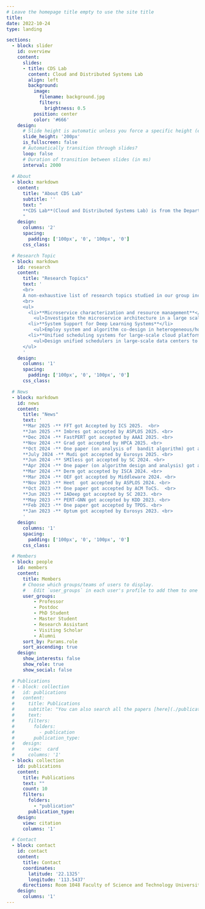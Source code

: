 ```yaml
---
# Leave the homepage title empty to use the site title
title:
date: 2022-10-24
type: landing

sections:
  - block: slider
    id: overview
    content:
      slides:
      - title: CDS Lab
        content: Cloud and Distributed Systems Lab
        align: left
        background:
          image:
            filename: background.jpg
            filters:
              brightness: 0.5
          position: center
          color: '#666'
    design:
      # Slide height is automatic unless you force a specific height (e.g. '400px')
      slide_height: '200px'
      is_fullscreen: false
      # Automatically transition through slides?
      loop: false
      # Duration of transition between slides (in ms)
      interval: 2000
  
  # About
  - block: markdown
    content:
      title: "About CDS Lab"
      subtitle: ''
      text: "
      **CDS Lab**(Cloud and Distributed Systems Lab) is from the Department of Computer and Information Science at University of Macau, led by Prof. Huanle Xu.
      "
    design:
      columns: '2'
      spacing:
        padding: ['100px', '0', '100px', '0']
      css_class: 

  # Research Topic
  - block: markdown
    id: research
    content:
      title: "Research Topics"
      text: '
      <br>
      A non-exhaustive list of research topics studied in our group include:
      <br>
      <ul>
        <li>**Microservice characterization and resource management**</li>
          <ul>Investigate the microservice architecture in a large scale and implement optimized cloud native systems for higher resource efficiency.</ul>
        <li>**System Support for Deep Learning Systems**</li>
          <ul>Employ system and algorithm co-design in heterogeneous/homogeneous GPU clusters to support efficient distributed deep learning, including both training and inference.</ul>
        <li>**Unified scheduling systems for large-scale cloud platforms**</li>
          <ul>Design unified schedulers in large-scale data centers to balance the trade-off between application performance, resource utilisation, and scheduling scalability.</ul>
      </ul>
      '
    design:
      columns: '1'
      spacing:
        padding: ['100px', '0', '100px', '0']
      css_class: 

  # News
  - block: markdown
    id: news
    content:
      title: "News"
      text: '
      **Mar 2025 -** FFT got Accepted by ICS 2025.  <br>
      **Jan 2025 -** Imbres got accepted by ASPLOS 2025. <br>
      **Dec 2024 -** FastPERT got accepted by AAAI 2025. <br>
      **Nov 2024 -** Grad got accepted by HPCA 2025. <br>
      **Oct 2024 -** One paper (on analysis of  bandit algorithm) got accepted by Journal of Artificial Intelligence Research (JAIR).  <br>
      **July 2024 -** Mudi got accepted by Eurosys 2025. <br>
      **Jun 2024 -** SMIless got accepted by SC 2024. <br>
      **Apr 2024 -** One paper (on algorithm design and analysis) got accepted by SPAA 2024.  <br>
      **Mar 2024 -** Derm got accepted by ISCA 2024. <br>
      **Mar 2024 -** OEF got accepted by Middleware 2024. <br>
      **Nov 2023 -** Heet  got accepted by ASPLOS 2024. <br>
      **Oct 2023 -** One paper got accepted by ACM ToCS.  <br>
      **Jun 2023 -** IADeep got accepted by SC 2023. <br>
      **May 2023 -** PERT-GNN got accepted by KDD 2023. <br>
      **Feb 2023 -** One paper got accepted by TPDS. <br>
      **Jan 2023 -** Optum got accepted by Eurosys 2023. <br>
      '
    design:
      columns: '1'
      spacing:
        padding: ['100px', '0', '100px', '0']
      css_class: 

  # Members
  - block: people
    id: members
    content:
      title: Members
      # Choose which groups/teams of users to display.
      #   Edit `user_groups` in each user's profile to add them to one or more of these groups.
      user_groups:
          - Professor
          - Postdoc
          - PhD Student
          - Master Student
          - Research Assistant
          - Visiting Scholar
          - Alumni
      sort_by: Params.role
      sort_ascending: true
    design:
      show_interests: false
      show_role: true
      show_social: false

  # Publications
  # - block: collection
  #   id: publications
  #   content:
  #     title: Publications
  #     subtitle: "You can also search all the papers [here](./publication)."
  #     text: 
  #     filters:
  #       folders:
  #         - publication
  #       publication_type: 
  #   design:
  #     view:  card     
  #     columns: '1'
  - block: collection
    id: publications
    content:
      title: Publications
      text: ""
      count: 10
      filters:
        folders:
          - "publication"
        publication_type: 
    design:
      view: citation
      columns: '1'

  # Contact
  - block: contact
    id: contact
    content:
      title: Contact
      coordinates:
        latitude: '22.1325'
        longitude: '113.5437'
      directions: Room 1048 Faculty of Science and Technology University of Macau, E11 Avenida da Universidade Taipa, Macau, China
    design:
      columns: '1'
---
```

